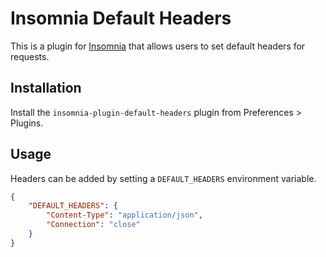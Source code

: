 # Insomnia Default Headers

This is a plugin for [Insomnia](https://insomnia.rest) that allows users to set default
headers for requests.

## Installation

Install the `insomnia-plugin-default-headers` plugin from Preferences > Plugins.

## Usage

Headers can be added by setting a `DEFAULT_HEADERS` environment variable.

```json
{
	"DEFAULT_HEADERS": {
		"Content-Type": "application/json",
		"Connection": "close"
	}
}
```

